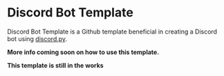 # Discord Bot Template

Discord Bot Template is a Github template beneficial in creating a Discord bot using [discord.py](https://github.com/Rapptz/Discord.py).

**More info coming soon on how to use this template.**

**This template is still in the works**